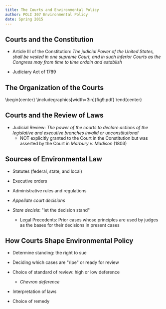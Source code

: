 ```yaml
---
title: The Courts and Environmental Policy
author: POLI 307 Environmental Policy
date: Spring 2015
---
```


## Courts and the Constitution

* Article III of the Constitution: _The judicial Power of the United States, shall be vested in one supreme Court, and in such inferior Courts as the Congress may from time to time ordain and establish_

* Judiciary Act of 1789

## The Organization of the Courts

\begin{center}
\includegraphics[width=3in]{fig9.pdf}
\end{center}

## Courts and the Review of Laws

* Judicial Review: _The power of the courts to declare actions of the legislative and executive branches invalid or unconstitutional_ 
    * NOT explicitly granted to the Court in the Constitution but was asserted by the Court in _Marbury v. Madison_ (1803)

## Sources of Environmental Law

* Statutes (federal, state, and local)

* Executive orders

* Administrative rules and regulations

* _Appellate court decisions_ 

* _Stare decisis_: "let the decision stand"
    * Legal Precedents: Prior cases whose principles are used by judges as the bases for their decisions in present cases

## How Courts Shape Environmental Policy

* Determine standing: the right to sue

* Deciding which cases are "ripe" or ready for review

* Choice of standard of review: high or low deference
    * _Chevron deference_

* Interpretation of laws

* Choice of remedy




